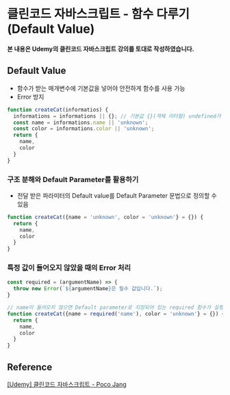 # 클린코드 자바스크립트 - 함수 다루기(Default Value)



**본 내용은 Udemy의 클린코드 자바스크립트 강의를 토대로 작성하였습니다.**



## Default Value

* 함수가 받는 매개변수에 기본값을 넣어야 안전하게 함수를 사용 가능
* Error 방지

```JavaScript
function createCat(informatios) {
  informations = informations || {}; // 기본값 {}(객체 리터럴) undefined가 들어오는 것을 방지하여 Error 발생을 막음
  const name = informations.name || 'unknown';
  const color = informations.color || 'unknown';
  return {
    name,
    color
  }
}
```



### 구조 분해와 Default Parameter를 활용하기

* 전달 받은 파라미터의 Default value를 Default Parameter 문법으로 정의할 수 있음

```JavaScript
function createCat({name = 'unknown', color = 'unknown'} = {}) {
  return {
    name,
    color
  }
}
```



### 특정 값이 들어오지 않았을 때의 Error 처리

```JavaScript
const required = (argumentName) => {
  throw new Error(`${argumentName}은 필수 값입니다.`);
}

// name이 들어오지 않으면 Default parameter로 지정되어 있는 required 함수가 실행
function createCat({name = required('name'), color = 'unknown'} = {}) {
  return {
    name,
    color
  }
}
```





## Reference

[[Udemy] 클린코드 자바스크립트 - Poco Jang](https://www.udemy.com/course/clean-code-js/)

